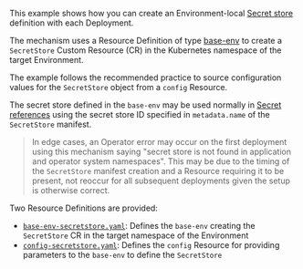 This example shows how you can create an Environment-local [Secret store](https://developer.humanitec.com/guides/platform-engineers/security/connect-secret-stores/overview/) definition with each Deployment.

The mechanism uses a Resource Definition of type [base-env](https://developer.humanitec.com/platform-orchestrator/reference/resource-types/#base-env) to create a `SecretStore` Custom Resource (CR) in the Kubernetes namespace of the target Environment.

The example follows the recommended practice to source configuration values for the `SecretStore` object from a `config` Resource.

The secret store defined in the `base-env` may be used normally in [Secret references](https://developer.humanitec.com/platform-orchestrator/security/secret-references/) using the secret store ID specified in `metadata.name` of the `SecretStore` manifest.

> In edge cases, an Operator error may occur on the first deployment using this mechanism saying "secret store <name> is not found in application and operator system namespaces". This may be due to the timing of the `SecretStore` manifest creation and a Resource requiring it to be present, not reoccur for all subsequent deployments given the setup is otherwise correct.

Two Resource Definitions are provided:

- [`base-env-secretstore.yaml`](./base-env-secretstore.yaml): Defines the `base-env` creating the `SecretStore` CR in the target namespace of the Environment
- [`config-secretstore.yaml`](./config-secretstore.yaml): Defines the `config` Resource for providing parameters to the `base-env` to define the `SecretStore`
